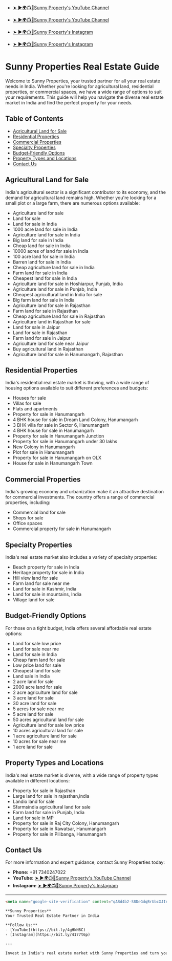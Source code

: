- [➤ ►🌍📺📱Sunny Property's YouTube Channel](https://bit.ly/4gHkN6C)

- [➤ ►🌍📺📱Sunny Property's YouTube Channel](https://bit.ly/4gHkN6C)

- [➤ ►🌍📺📱Sunny Property's Instagram](https://bit.ly/4177t6p)

- [➤ ►🌍📺📱Sunny Property's Instagram](https://bit.ly/4177t6p)

# Sunny Properties Real Estate Guide

Welcome to Sunny Properties, your trusted partner for all your real estate needs in India. Whether you're looking for agricultural land, residential properties, or commercial spaces, we have a wide range of options to suit your requirements. This guide will help you navigate the diverse real estate market in India and find the perfect property for your needs.

## Table of Contents

- [Agricultural Land for Sale](#agricultural-land-for-sale)
- [Residential Properties](#residential-properties)
- [Commercial Properties](#commercial-properties)
- [Specialty Properties](#specialty-properties)
- [Budget-Friendly Options](#budget-friendly-options)
- [Property Types and Locations](#property-types-and-locations)
- [Contact Us](#contact-us)

## Agricultural Land for Sale

India's agricultural sector is a significant contributor to its economy, and the demand for agricultural land remains high. Whether you're looking for a small plot or a large farm, there are numerous options available:

- Agriculture land for sale
- Land for sale
- Land for sale in India
- 1000 acre land for sale in India
- Agriculture land for sale in India
- Big land for sale in India
- Cheap land for sale in India
- 10000 acres of land for sale in India
- 100 acre land for sale in India
- Barren land for sale in India
- Cheap agriculture land for sale in India
- Farm land for sale in India
- Cheapest land for sale in India
- Agriculture land for sale in Hoshiarpur, Punjab, India
- Agriculture land for sale in Punjab, India
- Cheapest agricultural land in India for sale
- Big farm land for sale in India
- Agriculture land for sale in Rajasthan
- Farm land for sale in Rajasthan
- Cheap agriculture land for sale in Rajasthan
- Agriculture land in Rajasthan for sale
- Land for sale in Jaipur
- Land for sale in Rajasthan
- Farm land for sale in Jaipur
- Agriculture land for sale near Jaipur
- Buy agricultural land in Rajasthan
- Agriculture land for sale in Hanumangarh, Rajasthan

## Residential Properties

India's residential real estate market is thriving, with a wide range of housing options available to suit different preferences and budgets:

- Houses for sale
- Villas for sale
- Flats and apartments
- Property for sale in Hanumangarh
- 4 BHK house for sale in Dream Land Colony, Hanumangarh
- 3 BHK villa for sale in Sector 6, Hanumangarh
- 4 BHK house for sale in Hanumangarh
- Property for sale in Hanumangarh Junction
- Property for sale in Hanumangarh under 30 lakhs
- New Colony in Hanumangarh
- Plot for sale in Hanumangarh
- Property for sale in Hanumangarh on OLX
- House for sale in Hanumangarh Town

## Commercial Properties

India's growing economy and urbanization make it an attractive destination for commercial investments. The country offers a range of commercial properties, including:

- Commercial land for sale
- Shops for sale
- Office spaces
- Commercial property for sale in Hanumangarh

## Specialty Properties

India's real estate market also includes a variety of specialty properties:

- Beach property for sale in India
- Heritage property for sale in India
- Hill view land for sale
- Farm land for sale near me
- Land for sale in Kashmir, India
- Land for sale in mountains, India
- Village land for sale

## Budget-Friendly Options

For those on a tight budget, India offers several affordable real estate options:

- Land for sale low price
- Land for sale near me
- Land for sale in India
- Cheap farm land for sale
- Low price land for sale
- Cheapest land for sale
- Land sale in India
- 2 acre land for sale
- 2000 acre land for sale
- 2 acre agriculture land for sale
- 3 acre land for sale
- 30 acre land for sale
- 5 acres for sale near me
- 5 acre land for sale
- 50 acres agricultural land for sale
- Agriculture land for sale low price
- 10 acres agricultural land for sale
- 1 acre agriculture land for sale
- 10 acres for sale near me
- 1 acre land for sale

## Property Types and Locations

India's real estate market is diverse, with a wide range of property types available in different locations:

- Property for sale in Rajasthan
- Large land for sale in rajasthan,india
- Landio land for sale
- Sfarmsindia agricultural land for sale
- Farm land for sale in Punjab, India
- Land for sale in MP
- Property for sale in Raj City Colony, Hanumangarh
- Property for sale in Rawatsar, Hanumangarh
- Property for sale in Pilibanga, Hanumangarh

## Contact Us

For more information and expert guidance, contact Sunny Properties today:

- **Phone:** +91 7340247022
- **YouTube:** [➤ ►🌍📺📱Sunny Property's YouTube Channel](https://bit.ly/4gHkN6C)
- **Instagram:** [➤ ►🌍📺📱Sunny Property's Instagram](https://bit.ly/4177t6p)

---
```html
<meta name="google-site-verification" content="qABd4b2-S8DeGdqBrUbcXJInSl5jGDXS7s2Ndy6ZbK4" />

**Sunny Properties**
Your Trusted Real Estate Partner in India

**Follow Us:**
- [YouTube](https://bit.ly/4gHkN6C)
- [Instagram](https://bit.ly/4177t6p)

---

Invest in India's real estate market with Sunny Properties and turn your property dreams into reality.

